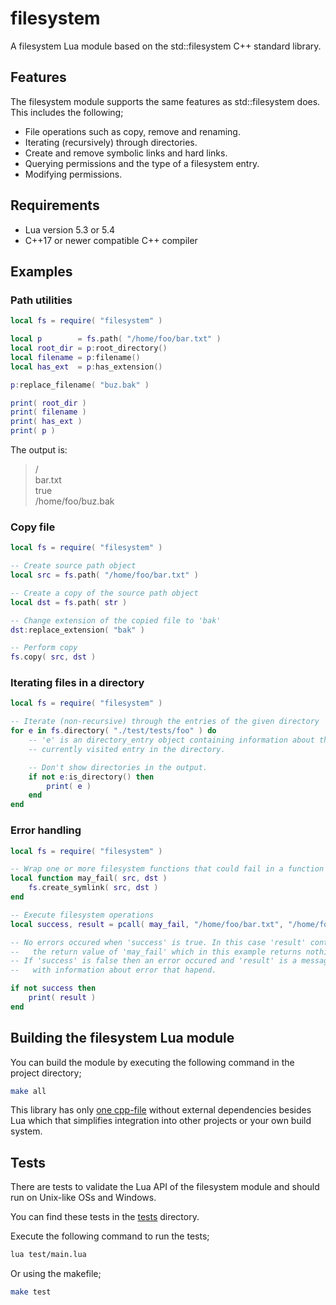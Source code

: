 # filesystem

A filesystem Lua module based on the std::filesystem C++ standard library.

## Features

The filesystem module supports the same features as std::filesystem does.  
This includes the following;
* File operations such as copy, remove and renaming.
* Iterating (recursively) through directories.
* Create and remove symbolic links and hard links.
* Querying permissions and the type of a filesystem entry.
* Modifying permissions.

## Requirements

* Lua version 5.3 or 5.4
* C++17 or newer compatible C++ compiler

## Examples

### Path utilities
``` lua
local fs = require( "filesystem" )

local p        = fs.path( "/home/foo/bar.txt" )
local root_dir = p:root_directory()
local filename = p:filename()
local has_ext  = p:has_extension()

p:replace_filename( "buz.bak" )

print( root_dir )
print( filename )
print( has_ext )
print( p )
```
The output is:
>/  
>bar.txt  
>true  
>/home/foo/buz.bak  

### Copy file

``` lua
local fs = require( "filesystem" )

-- Create source path object
local src = fs.path( "/home/foo/bar.txt" )

-- Create a copy of the source path object
local dst = fs.path( str )

-- Change extension of the copied file to 'bak'
dst:replace_extension( "bak" )

-- Perform copy
fs.copy( src, dst )
```

### Iterating files in a directory

``` lua
local fs = require( "filesystem" )

-- Iterate (non-recursive) through the entries of the given directory
for e in fs.directory( "./test/tests/foo" ) do
    -- 'e' is an directory_entry object containing information about the
    -- currently visited entry in the directory.

    -- Don't show directories in the output.
    if not e:is_directory() then
        print( e )
    end
end
```

### Error handling

``` lua
local fs = require( "filesystem" )

-- Wrap one or more filesystem functions that could fail in a function
local function may_fail( src, dst )
    fs.create_symlink( src, dst )
end

-- Execute filesystem operations
local success, result = pcall( may_fail, "/home/foo/bar.txt", "/home/foo/baz.txt" )

-- No errors occured when 'success' is true. In this case 'result' contains
--   the return value of 'may_fail' which in this example returns nothing.
-- If 'success' is false then an error occured and 'result' is a message
--   with information about error that hapend.

if not success then
    print( result )
end
```

## Building the filesystem Lua module

You can build the module by executing the following command in the project directory;
``` sh
make all
```

This library has only [one cpp-file](/src/filesystem.cpp) without external dependencies besides Lua which that simplifies integration into other projects or your own build system.

## Tests

There are tests to validate the Lua API of the filesystem module and should run on Unix-like OSs and Windows.

You can find these tests in the [tests](/test/tests) directory.

Execute the following command to run the tests;

``` sh
lua test/main.lua
```

Or using the makefile;

``` sh
make test
```

